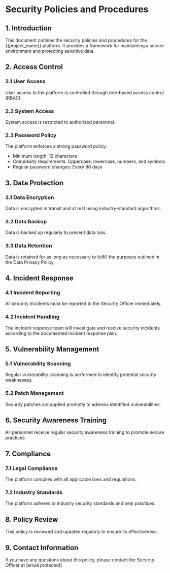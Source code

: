 # Security Policies and Procedures

## 1. Introduction

This document outlines the security policies and procedures for the {{project_name}} platform. It provides a framework for maintaining a secure environment and protecting sensitive data.

## 2. Access Control

### 2.1 User Access

User access to the platform is controlled through role-based access control (RBAC).

### 2.2 System Access

System access is restricted to authorized personnel.

### 2.3 Password Policy

The platform enforces a strong password policy:
- Minimum length: 12 characters
- Complexity requirements: Uppercase, lowercase, numbers, and symbols
- Regular password changes: Every 90 days

## 3. Data Protection

### 3.1 Data Encryption

Data is encrypted in transit and at rest using industry-standard algorithms.

### 3.2 Data Backup

Data is backed up regularly to prevent data loss.

### 3.3 Data Retention

Data is retained for as long as necessary to fulfill the purposes outlined in the Data Privacy Policy.

## 4. Incident Response

### 4.1 Incident Reporting

All security incidents must be reported to the Security Officer immediately.

### 4.2 Incident Handling

The incident response team will investigate and resolve security incidents according to the documented incident response plan.

## 5. Vulnerability Management

### 5.1 Vulnerability Scanning

Regular vulnerability scanning is performed to identify potential security weaknesses.

### 5.2 Patch Management

Security patches are applied promptly to address identified vulnerabilities.

## 6. Security Awareness Training

All personnel receive regular security awareness training to promote secure practices.

## 7. Compliance

### 7.1 Legal Compliance

The platform complies with all applicable laws and regulations.

### 7.2 Industry Standards

The platform adheres to industry security standards and best practices.

## 8. Policy Review

This policy is reviewed and updated regularly to ensure its effectiveness.

## 9. Contact Information

If you have any questions about this policy, please contact the Security Officer at [email protected]